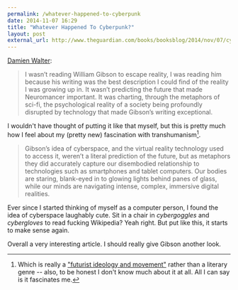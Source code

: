 ```yaml
---
permalink: /whatever-happened-to-cyberpunk
date: 2014-11-07 16:29
title: "Whatever Happened To Cyberpunk?"
layout: post
external_url: http://www.theguardian.com/books/booksblog/2014/nov/07/cyberpunk-william-gibson
---
```

[Damien Walter](http://www.theguardian.com/books/booksblog/2014/nov/07/cyberpunk-william-gibson):

>I wasn’t reading William Gibson to escape reality, I was reading him because his writing was the best description I could find of the reality I was growing up in. It wasn’t predicting the future that made Neuromancer important. It was charting, through the metaphors of sci-fi, the psychological reality of a society being profoundly disrupted by technology that made Gibson’s writing exceptional.

I wouldn't have thought of putting it like that myself, but this is pretty much how I feel about my (pretty new) fascination with transhumanism[^1].

>Gibson’s idea of cyberspace, and the virtual reality technology used to access it, weren’t a literal prediction of the future, but as metaphors they did accurately capture our disembodied relationship to technologies such as smartphones and tablet computers. Our bodies are staring, blank-eyed in to glowing lights behind panes of glass, while our minds are navigating intense, complex, immersive digital realities.

Ever since I started thinking of myself as a computer person, I found the idea of cyberspace laughably cute. Sit in a chair in *cybergoggles* and *cybergloves* to read fucking Wikipedia? Yeah right. But put like this, it starts to make sense again.

Overall a very interesting article. I should really give Gibson another look.

[^1]: Which is really a ["futurist ideology and movement"](http://en.wikipedia.org/wiki/Transhumanism) rather than a literary genre -- also, to be honest I don't know much about it at all. All I can say is it fascinates me.
